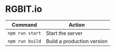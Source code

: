 # RGBIT.io

| Command         | Action                     |
| --------------- | -------------------------- |
| `npm run start` | Start the server           |
| `npm run build` | Build a production version |
